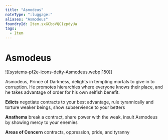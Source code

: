 ```yaml
---
title: "Asmodeus"
noteType: ":luggage:"
aliases: "Asmodeus"
foundryId: Item.sxGCboVQCIzpdyUa
tags:
  - Item
---
```


# Asmodeus
![[systems-pf2e-icons-deity-Asmodeus.webp|150]]

Asmodeus, Prince of Darkness, delights in tempting mortals to give in to corruption. He promotes hierarchies where everyone knows their place, and he takes advantage of order for his own selfish benefit.

**Edicts** negotiate contracts to your best advantage, rule tyrannically and torture weaker beings, show subservience to your betters

**Anathema** break a contract, share power with the weak, insult Asmodeus by showing mercy to your enemies

**Areas of Concern** contracts, oppression, pride, and tyranny
